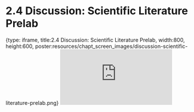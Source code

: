 # 2.4 Discussion: Scientific Literature Prelab
 
{type: iframe, title:2.4 Discussion: Scientific Literature Prelab, width:800, height:600, poster:resources/chapt_screen_images/discussion-scientific-literature-prelab.png}
![](https://vgaysin1.github.io/CURE-MicrobialMysteries-test/discussion-scientific-literature-prelab.html)
 

 

